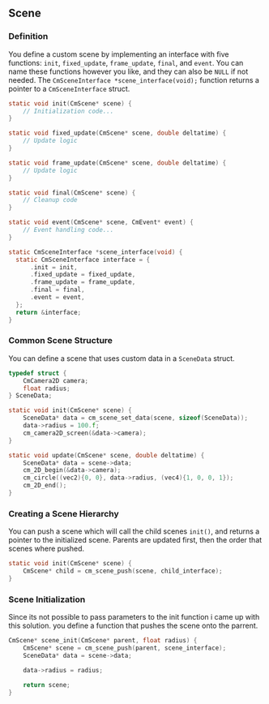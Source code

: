 
## Scene 

### Definition

You define a custom scene by implementing an interface with 
five functions: `init`, `fixed_update`, `frame_update`, `final`, and `event`. 
You can name these functions however you like, and they can also be `NULL` if not needed. 
The `CmSceneInterface *scene_interface(void);` function returns a pointer to a `CmSceneInterface` struct.

```c
static void init(CmScene* scene) {
    // Initialization code...
}

static void fixed_update(CmScene* scene, double deltatime) {
    // Update logic
}

static void frame_update(CmScene* scene, double deltatime) {
    // Update logic
}

static void final(CmScene* scene) {
    // Cleanup code
}

static void event(CmScene* scene, CmEvent* event) {
    // Event handling code...
}

static CmSceneInterface *scene_interface(void) {
  static CmSceneInterface interface = {
      .init = init,
      .fixed_update = fixed_update,
      .frame_update = frame_update,
      .final = final,
      .event = event,
  };
  return &interface;
}
```


### Common Scene Structure

You can define a scene that uses custom data in a `SceneData` struct. 

```c
typedef struct {
    CmCamera2D camera;
    float radius;
} SceneData;

static void init(CmScene* scene) {
    SceneData* data = cm_scene_set_data(scene, sizeof(SceneData));
    data->radius = 100.f;
    cm_camera2D_screen(&data->camera);
}

static void update(CmScene* scene, double deltatime) {
    SceneData* data = scene->data;
    cm_2D_begin(&data->camera);
    cm_circle((vec2){0, 0}, data->radius, (vec4){1, 0, 0, 1});
    cm_2D_end();
}
```


### Creating a Scene Hierarchy

You can push a scene which will call the child scenes `init()`, and returns a pointer to the initialized scene.
Parents are updated first, then the order that scenes where pushed.

```c
static void init(CmScene* scene) {
    CmScene* child = cm_scene_push(scene, child_interface);
}
```


### Scene Initialization

Since its not possible to pass parameters to the init function i came up with this solution.
you define a function that pushes the scene onto the parrent.

```c
CmScene* scene_init(CmScene* parent, float radius) {
    CmScene* scene = cm_scene_push(parent, scene_interface);
    SceneData* data = scene->data;

    data->radius = radius;

    return scene;
}
```
